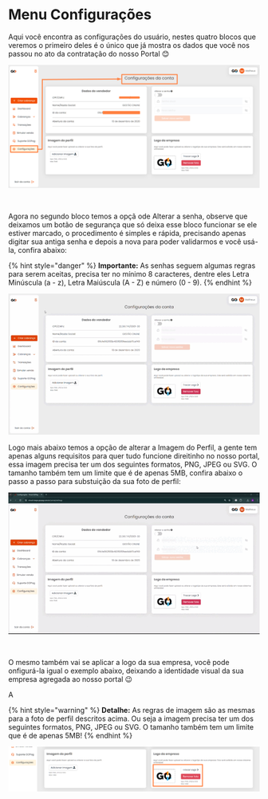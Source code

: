# Menu Configurações

<p>Aqui você encontra as configurações do usuário, nestes quatro blocos que veremos o primeiro deles é o único que já mostra os dados que você nos passou no ato da contratação do nosso Portal 😊</p>

![configuracoes_menu](../assets/prints/configuracoes_menu.png)

<br>

<p>Agora no segundo bloco temos a opçã ode Alterar a senha, observe que deixamos um botão de segurança que só deixa esse bloco funcionar se ele estiver marcado, o procedimento é simples e rápida, precisando apenas digitar sua antiga senha e depois a nova para poder validarmos e você usá-la, confira abaixo:</p>

{% hint style="danger" %}
**Importante:** As senhas seguem algumas regras para serem aceitas, precisa ter no mínimo 8 caracteres, dentre eles Letra Minúscula (a - z), Letra Maiúscula (A - Z) e número (0 - 9).
{% endhint %}

![configuracoes_menu_alterar_senha](../assets/prints/configuracoes_menu_alterar_senha.gif)

<p>Logo mais abaixo temos a opção de alterar a Imagem do Perfil, a gente tem apenas alguns requisitos para quer tudo funcione direitinho no nosso portal, essa imagem precisa ter um dos seguintes formatos, PNG, JPEG ou SVG. O tamanho também tem um limite que é de apenas 5MB, confira abaixo o passo a passo para substuição da sua foto de perfil:</p>

![configuracoes_menu_alterar_foto_perfil](../assets/prints/configuracoes_menu_alterar_foto_perfil.gif)

<br>

<p>O mesmo também vai se aplicar a logo da sua empresa, você pode onfigurá-la igual o exemplo abaixo, deixando a identidade visual da sua empresa agregada ao nosso portal 😉<br></p>
A

{% hint style="warning" %}
**Detalhe:** As regras de imagem são as mesmas para a foto de perfil descritos acima. Ou seja a imagem precisa ter um dos seguintes formatos, PNG, JPEG ou SVG. O tamanho também tem um limite que é de apenas 5MB!
{% endhint %}

![configuracoes_menu_alterar_foto_empresa](../assets/prints/configuracoes_menu_alterar_foto_empresa.png)


